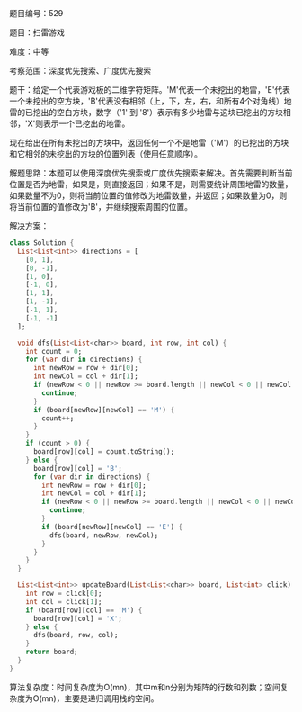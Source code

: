 题目编号：529

题目：扫雷游戏

难度：中等

考察范围：深度优先搜索、广度优先搜索

题干：给定一个代表游戏板的二维字符矩阵。'M'代表一个未挖出的地雷，'E'代表一个未挖出的空方块，'B'代表没有相邻（上，下，左，右，和所有4个对角线）地雷的已挖出的空白方块，数字（'1' 到 '8'）表示有多少地雷与这块已挖出的方块相邻，'X'则表示一个已挖出的地雷。

现在给出在所有未挖出的方块中，返回任何一个不是地雷（'M'）的已挖出的方块和它相邻的未挖出的方块的位置列表（使用任意顺序）。

解题思路：本题可以使用深度优先搜索或广度优先搜索来解决。首先需要判断当前位置是否为地雷，如果是，则直接返回；如果不是，则需要统计周围地雷的数量，如果数量不为0，则将当前位置的值修改为地雷数量，并返回；如果数量为0，则将当前位置的值修改为'B'，并继续搜索周围的位置。

解决方案：

```dart
class Solution {
  List<List<int>> directions = [
    [0, 1],
    [0, -1],
    [1, 0],
    [-1, 0],
    [1, 1],
    [1, -1],
    [-1, 1],
    [-1, -1]
  ];

  void dfs(List<List<char>> board, int row, int col) {
    int count = 0;
    for (var dir in directions) {
      int newRow = row + dir[0];
      int newCol = col + dir[1];
      if (newRow < 0 || newRow >= board.length || newCol < 0 || newCol >= board[0].length) {
        continue;
      }
      if (board[newRow][newCol] == 'M') {
        count++;
      }
    }
    if (count > 0) {
      board[row][col] = count.toString();
    } else {
      board[row][col] = 'B';
      for (var dir in directions) {
        int newRow = row + dir[0];
        int newCol = col + dir[1];
        if (newRow < 0 || newRow >= board.length || newCol < 0 || newCol >= board[0].length) {
          continue;
        }
        if (board[newRow][newCol] == 'E') {
          dfs(board, newRow, newCol);
        }
      }
    }
  }

  List<List<int>> updateBoard(List<List<char>> board, List<int> click) {
    int row = click[0];
    int col = click[1];
    if (board[row][col] == 'M') {
      board[row][col] = 'X';
    } else {
      dfs(board, row, col);
    }
    return board;
  }
}
```

算法复杂度：时间复杂度为O(mn)，其中m和n分别为矩阵的行数和列数；空间复杂度为O(mn)，主要是递归调用栈的空间。